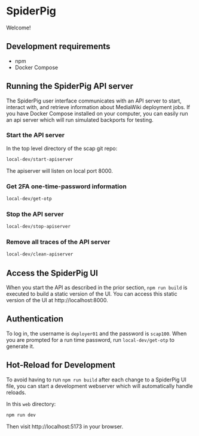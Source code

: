 # SpiderPig

Welcome!

## Development requirements

* npm
* Docker Compose

## Running the SpiderPig API server

The SpiderPig user interface communicates with an API server to start, interact with, and retrieve information about MediaWiki deployment jobs. If you have Docker Compose installed on your computer, you can easily run an api server which will run simulated backports for testing.
 
### Start the API server

In the top level directory of the scap git repo:

```sh
local-dev/start-apiserver
```

The apiserver will listen on local port 8000.

### Get 2FA one-time-password information

```sh
local-dev/get-otp
```

### Stop the API server

```sh
local-dev/stop-apiserver
```

### Remove all traces of the API server

```sh
local-dev/clean-apiserver
```

## Access the SpiderPig UI

When you start the API as described in the prior section, `npm run build` is executed to build a static version of the UI.  You can access this static version of the UI at http://localhost:8000.

## Authentication

To log in, the username is `deployer01` and the password is `scap100`.  When you are prompted for a run time password, run `local-dev/get-otp` to generate it.

## Hot-Reload for Development

To avoid having to run `npm run build` after each change to a SpiderPig UI file, you can start a development webserver which will automatically handle reloads.

In this `web` directory:

```sh
npm run dev
```

Then visit http://localhost:5173 in your browser.

